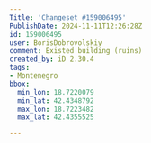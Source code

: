 ```yaml
---
Title: 'Changeset #159006495'
PublishDate: 2024-11-11T12:26:28Z
id: 159006495
user: BorisDobrovolskiy
comment: Existed building (ruins)
created_by: iD 2.30.4
tags:
- Montenegro
bbox:
  min_lon: 18.7220079
  min_lat: 42.4348792
  max_lon: 18.7223482
  max_lat: 42.4355525

---
```

